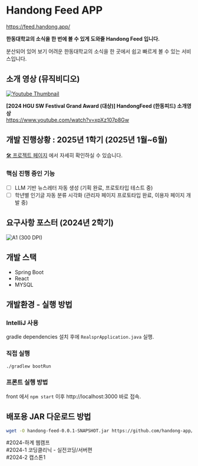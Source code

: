 # Handong Feed APP

https://feed.handong.app/

**한동대학교의 소식을 한 번에 볼 수 있게 도와줄 Handong Feed 입니다.**

분산되어 있어 보기 어려운 한동대학교의 소식을 한 곳에서 쉽고 빠르게 볼 수 있는 서비스입니다.

## 소개 영상 (뮤직비디오)

[![Youtube Thumbnail](https://github.com/user-attachments/assets/6028ccdb-4c9f-406b-baf9-16566bdf513e)](https://www.youtube.com/watch?v=xpXz107p8Gw)

**[2024 HGU SW Festival Grand Award (대상)] HandongFeed (한동피드) 소개영상**  
https://www.youtube.com/watch?v=xpXz107p8Gw

## 개발 진행상황 : 2025년 1학기 (2025년 1월~6월)

[🛠 프로젝트 페이지](https://github.com/orgs/handong-app/projects/2/views/1) 에서 자세히 확인하실 수 있습니다.

### 핵심 진행 중인 기능
- [ ] LLM 기반 뉴스레터 자동 생성 (기획 완료, 프로토타입 테스트 중)
- [ ] 학년별 인기글 자동 분류 시각화 (관리자 페이지 프로토타입 완료, 이용자 페이지 개발 중)

## 요구사항 포스터 (2024년 2학기)

![A1 (300 DPI)](https://github.com/user-attachments/assets/e997e40b-d013-4f96-aaef-9fb646ff3838)

## 개발 스택

- Spring Boot
- React
- MYSQL

## 개발환경 - 실행 방법

### IntelliJ 사용

gradle dependencies 설치 후에 `RealsprApplication.java` 실행.

### 직접 실행

```sh
./gradlew bootRun
```

### 프론트 실행 방법

front 에서 `npm start` 이후 http://localhost:3000 바로 접속.

## 배포용 JAR 다운로드 방법

```sh
wget -O handong-feed-0.0.1-SNAPSHOT.jar https://github.com/handong-app/handong-feed-app/releases/latest/download/handong-feed-0.0.1-SNAPSHOT.jar
```

#2024-하계 웹캠프  
#2024-1 코딩클리닉 - 실전코딩/서버편  
#2024-2 캡스톤1
